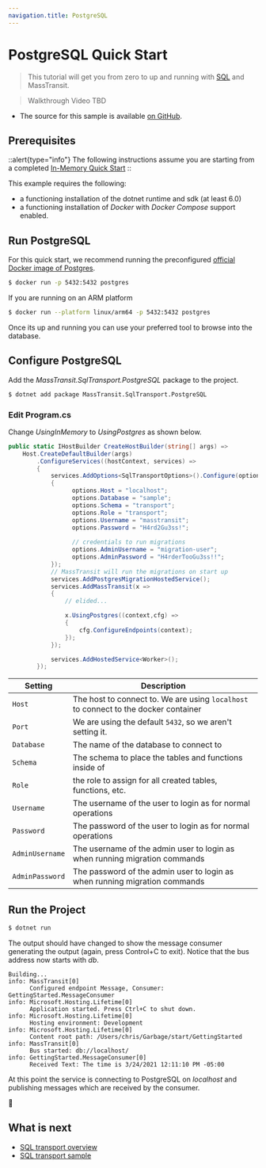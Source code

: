 ```yaml
---
navigation.title: PostgreSQL
---
```


# PostgreSQL Quick Start

> This tutorial will get you from zero to up and running with [SQL](/documentation/transports/sql) and MassTransit. 

> Walkthrough Video TBD

- The source for this sample is available [on GitHub](https://github.com/MassTransit/Sample-GettingStarted).

## Prerequisites

::alert{type="info"}
The following instructions assume you are starting from a completed [In-Memory Quick Start](/quick-starts/in-memory)
::

This example requires the following:

- a functioning installation of the dotnet runtime and sdk (at least 6.0)
- a functioning installation of _Docker_ with _Docker Compose_ support enabled.

## Run PostgreSQL

For this quick start, we recommend running the preconfigured [official Docker image of Postgres](https://hub.docker.com/_/postgres). 

```bash
$ docker run -p 5432:5432 postgres
```

If you are running on an ARM platform

```bash
$ docker run --platform linux/arm64 -p 5432:5432 postgres
```

Once its up and running you can use your preferred tool to browse into the database.

## Configure PostgreSQL

Add the _MassTransit.SqlTransport.PostgreSQL_ package to the project.

```bash
$ dotnet add package MassTransit.SqlTransport.PostgreSQL
```

### Edit Program.cs

Change _UsingInMemory_ to _UsingPostgres_ as shown below.

```csharp
public static IHostBuilder CreateHostBuilder(string[] args) =>
    Host.CreateDefaultBuilder(args)
        .ConfigureServices((hostContext, services) =>
        {
            services.AddOptions<SqlTransportOptions>().Configure(options =>
            {
                  options.Host = "localhost";
                  options.Database = "sample";
                  options.Schema = "transport";
                  options.Role = "transport";
                  options.Username = "masstransit";
                  options.Password = "H4rd2Gu3ss!";
                  
                  // credentials to run migrations
                  options.AdminUsername = "migration-user";
                  options.AdminPassword = "H4rderTooGu3ss!!";
            });
            // MassTransit will run the migrations on start up
            services.AddPostgresMigrationHostedService();
            services.AddMassTransit(x =>
            {
                // elided...

                x.UsingPostgres((context,cfg) =>
                {
                    cfg.ConfigureEndpoints(context);
                });
            });

            services.AddHostedService<Worker>();
        });
```

| Setting         | Description                                                                               |
|-----------------|-------------------------------------------------------------------------------------------|
| `Host`          | The host to connect to. We are using `localhost` to connect to the docker container       |
| `Port`          | We are using the default `5432`, so we aren't setting it.                                 |
| `Database`      | The name of the database to connect to                                                    |
| `Schema`        | The schema to place the tables and functions inside of                                    |
| `Role`          | the role to assign for all created tables, functions, etc.                                |
| `Username`      | The username of the user to login as for normal operations                                |
| `Password`      | The password of the user to login as for normal operations                                |
| `AdminUsername` | The username of the admin user to login as when running migration commands                |
| `AdminPassword` | The password of the admin user to login as when running migration commands                |


## Run the Project

```bash
$ dotnet run
```

The output should have changed to show the message consumer generating the output (again, press Control+C to exit). Notice that the bus address now starts with _db_.

```
Building...
info: MassTransit[0]
      Configured endpoint Message, Consumer: GettingStarted.MessageConsumer
info: Microsoft.Hosting.Lifetime[0]
      Application started. Press Ctrl+C to shut down.
info: Microsoft.Hosting.Lifetime[0]
      Hosting environment: Development
info: Microsoft.Hosting.Lifetime[0]
      Content root path: /Users/chris/Garbage/start/GettingStarted
info: MassTransit[0]
      Bus started: db://localhost/
info: GettingStarted.MessageConsumer[0]
      Received Text: The time is 3/24/2021 12:11:10 PM -05:00
```

At this point the service is connecting to PostgreSQL on _localhost_ and publishing messages which are received by the consumer.

:tada:

## What is next

- [SQL transport overview](/documentation/transports/sql)
- [SQL transport sample](https://github.com/MassTransit/Sample-DbTransport)
